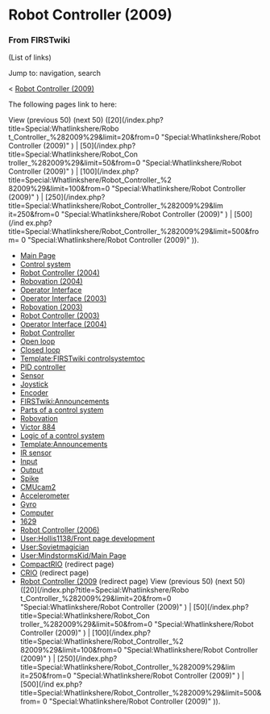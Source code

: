 # Robot Controller (2009)

### From FIRSTwiki

(List of links)

Jump to: navigation, search

&lt; [Robot Controller
(2009)](/index.php?title=Robot_Controller_%282009%29&redirect=no "Robot
Controller \(2009\)" )  

The following pages link to here:

View (previous 50) (next 50) ([20](/index.php?title=Special:Whatlinkshere/Robo
t_Controller_%282009%29&limit=20&from=0 "Special:Whatlinkshere/Robot
Controller \(2009\)" ) | [50](/index.php?title=Special:Whatlinkshere/Robot_Con
troller_%282009%29&limit=50&from=0 "Special:Whatlinkshere/Robot Controller
\(2009\)" ) | [100](/index.php?title=Special:Whatlinkshere/Robot_Controller_%2
82009%29&limit=100&from=0 "Special:Whatlinkshere/Robot Controller \(2009\)" )
| [250](/index.php?title=Special:Whatlinkshere/Robot_Controller_%282009%29&lim
it=250&from=0 "Special:Whatlinkshere/Robot Controller \(2009\)" ) | [500](/ind
ex.php?title=Special:Whatlinkshere/Robot_Controller_%282009%29&limit=500&from=
0 "Special:Whatlinkshere/Robot Controller \(2009\)" )).

  * [Main Page](Main_Page "Main Page" )
  * [Control system](Control_system "Control system" )
  * [Robot Controller (2004)](Robot_Controller_%282004%29 "Robot Controller \(2004\)" )
  * [Robovation (2004)](Robovation_%282004%29 "Robovation \(2004\)" )
  * [Operator Interface](Operator_Interface "Operator Interface" )
  * [Operator Interface (2003)](Operator_Interface_%282003%29 "Operator Interface \(2003\)" )
  * [Robovation (2003)](Robovation_%282003%29 "Robovation \(2003\)" )
  * [Robot Controller (2003)](Robot_Controller_%282003%29 "Robot Controller \(2003\)" )
  * [Operator Interface (2004)](Operator_Interface_%282004%29 "Operator Interface \(2004\)" )
  * [Robot Controller](Robot_Controller "Robot Controller" )
  * [Open loop](Open_loop "Open loop" )
  * [Closed loop](Closed_loop "Closed loop" )
  * [Template:FIRSTwiki controlsystemtoc](Template:FIRSTwiki_controlsystemtoc "Template:FIRSTwiki controlsystemtoc" )
  * [PID controller](PID_controller "PID controller" )
  * [Sensor](Sensor "Sensor" )
  * [Joystick](Joystick "Joystick" )
  * [Encoder](Encoder "Encoder" )
  * [FIRSTwiki:Announcements](FIRSTwiki:Announcements "FIRSTwiki:Announcements" )
  * [Parts of a control system](Parts_of_a_control_system "Parts of a control system" )
  * [Robovation](Robovation "Robovation" )
  * [Victor 884](Victor_884 "Victor 884" )
  * [Logic of a control system](Logic_of_a_control_system "Logic of a control system" )
  * [Template:Announcements](Template:Announcements "Template:Announcements" )
  * [IR sensor](IR_sensor "IR sensor" )
  * [Input](Input "Input" )
  * [Output](Output "Output" )
  * [Spike](Spike "Spike" )
  * [CMUcam2](CMUcam2 "CMUcam2" )
  * [Accelerometer](Accelerometer "Accelerometer" )
  * [Gyro](Gyro "Gyro" )
  * [Computer](Computer "Computer" )
  * [1629](1629 "1629" )
  * [Robot Controller (2006)](Robot_Controller_%282006%29 "Robot Controller \(2006\)" )
  * [User:Hollis1138/Front page development](User:Hollis1138/Front_page_development "User:Hollis1138/Front page development" )
  * [User:Sovietmagician](User:Sovietmagician "User:Sovietmagician" )
  * [User:MindstormsKid/Main Page](User:MindstormsKid/Main_Page "User:MindstormsKid/Main Page" )
  * [CompactRIO](/index.php?title=CompactRIO&redirect=no "CompactRIO" ) (redirect page) 
  * [CRIO](/index.php?title=CRIO&redirect=no "CRIO" ) (redirect page) 
  * [Robot Controller (2009](/index.php?title=Robot_Controller_%282009&redirect=no "Robot Controller \(2009" ) (redirect page) 
View (previous 50) (next 50) ([20](/index.php?title=Special:Whatlinkshere/Robo
t_Controller_%282009%29&limit=20&from=0 "Special:Whatlinkshere/Robot
Controller \(2009\)" ) | [50](/index.php?title=Special:Whatlinkshere/Robot_Con
troller_%282009%29&limit=50&from=0 "Special:Whatlinkshere/Robot Controller
\(2009\)" ) | [100](/index.php?title=Special:Whatlinkshere/Robot_Controller_%2
82009%29&limit=100&from=0 "Special:Whatlinkshere/Robot Controller \(2009\)" )
| [250](/index.php?title=Special:Whatlinkshere/Robot_Controller_%282009%29&lim
it=250&from=0 "Special:Whatlinkshere/Robot Controller \(2009\)" ) | [500](/ind
ex.php?title=Special:Whatlinkshere/Robot_Controller_%282009%29&limit=500&from=
0 "Special:Whatlinkshere/Robot Controller \(2009\)" )).

